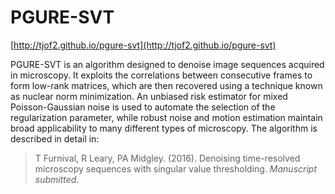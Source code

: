 # PGURE-SVT

[http://tjof2.github.io/pgure-svt](http://tjof2.github.io/pgure-svt)

PGURE-SVT is an algorithm designed to denoise image sequences acquired in microscopy. It exploits the correlations between
consecutive frames to form low-rank matrices, which are then recovered using a technique known as nuclear norm minimization.
An unbiased risk estimator for mixed Poisson-Gaussian noise is used to automate the selection of the regularization parameter,
while robust noise and motion estimation maintain broad applicability to many different types of microscopy. The algorithm is
described in detail in:

> T Furnival, R Leary, PA Midgley. (2016). Denoising time-resolved  microscopy sequences with singular 
> value thresholding. *Manuscript submitted.*
